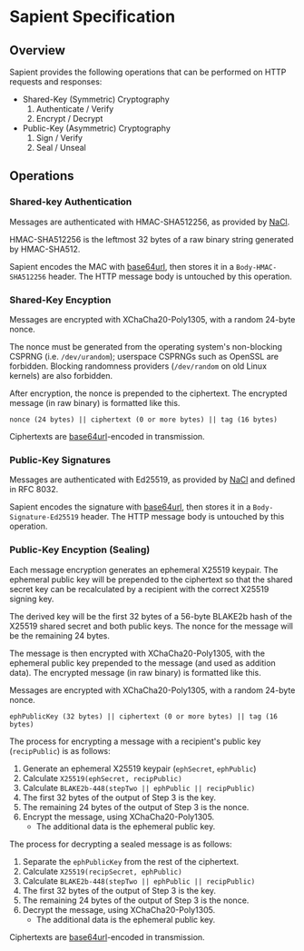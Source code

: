 # Sapient Specification

## Overview

Sapient provides the following operations that can be performed on HTTP
requests and responses:

* Shared-Key (Symmetric) Cryptography
    1. Authenticate / Verify
    2. Encrypt / Decrypt
* Public-Key (Asymmetric) Cryptography
    1. Sign / Verify
    2. Seal / Unseal

## Operations

### Shared-key Authentication

Messages are authenticated with HMAC-SHA512256, as provided by [NaCl](http://nacl.cr.yp.to).

HMAC-SHA512256 is the leftmost 32 bytes of a raw binary string generated by HMAC-SHA512.

Sapient encodes the MAC with [base64url](https://tools.ietf.org/html/rfc4648#page-7), then
stores it in a `Body-HMAC-SHA512256` header. The HTTP message body is untouched by this
operation.

### Shared-Key Encyption

Messages are encrypted with XChaCha20-Poly1305, with a random 24-byte nonce.

The nonce must be generated from the operating system's non-blocking CSPRNG
(i.e. `/dev/urandom`); userspace CSPRNGs such as OpenSSL are forbidden. Blocking
randomness providers (`/dev/random` on old Linux kernels) are also forbidden.

After encryption, the nonce is prepended to the ciphertext. The encrypted
message (in raw binary) is formatted like this.

    nonce (24 bytes) || ciphertext (0 or more bytes) || tag (16 bytes)

Ciphertexts are [base64url](https://tools.ietf.org/html/rfc4648#page-7)-encoded
in transmission.

### Public-Key Signatures

Messages are authenticated with Ed25519, as provided by [NaCl](http://nacl.cr.yp.to)
and defined in RFC 8032.

Sapient encodes the signature with [base64url](https://tools.ietf.org/html/rfc4648#page-7), then
stores it in a `Body-Signature-Ed25519` header. The HTTP message body is untouched by this
operation.

### Public-Key Encyption (Sealing)

Each message encryption generates an ephemeral X25519 keypair. The ephemeral public
key will be prepended to the ciphertext so that the shared secret key can be
recalculated by a recipient with the correct X25519 signing key.

The derived key will be the first 32 bytes of a 56-byte BLAKE2b hash
of the X25519 shared secret and both public keys. The nonce for the message will be
the remaining 24 bytes.

The message is then encrypted with XChaCha20-Poly1305, with the ephemeral public key
prepended to the message (and used as addition data). The encrypted message (in raw
binary) is formatted like this.

Messages are encrypted with XChaCha20-Poly1305, with a random 24-byte nonce.

    ephPublicKey (32 bytes) || ciphertext (0 or more bytes) || tag (16 bytes)

The process for encrypting a message with a recipient's public key (`recipPublic`) is
as follows:

1. Generate an ephemeral X25519 keypair (`ephSecret`, `ephPublic`)
2. Calculate `X25519(ephSecret, recipPublic)`
3. Calculate `BLAKE2b-448(stepTwo || ephPublic || recipPublic)`
4. The first 32 bytes of the output of Step 3 is the key.
5. The remaining 24 bytes of the output of Step 3 is the nonce.
6. Encrypt the message, using XChaCha20-Poly1305.
   * The additional data is the ephemeral public key.

The process for decrypting a sealed message is as follows:

1. Separate the `ephPublicKey` from the rest of the ciphertext. 
2. Calculate `X25519(recipSecret, ephPublic)`
3. Calculate `BLAKE2b-448(stepTwo || ephPublic || recipPublic)`
4. The first 32 bytes of the output of Step 3 is the key.
5. The remaining 24 bytes of the output of Step 3 is the nonce.
6. Decrypt the message, using XChaCha20-Poly1305.
   * The additional data is the ephemeral public key.

Ciphertexts are [base64url](https://tools.ietf.org/html/rfc4648#page-7)-encoded
in transmission.
